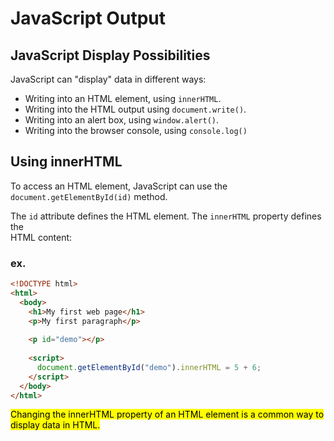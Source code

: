 
# JavaScript Output
## JavaScript Display Possibilities
<div>
  <p>JavaScript can "display" data in different ways:</p>
  <ul>
    <li>Writing into an HTML element, using <code>innerHTML</code>.</li>
    <li>Writing into the HTML output using <code>document.write()</code>.</li>
    <li>Writing into an alert box, using <code>window.alert()</code>.</li>
    <li>Writing into the browser console, using <code>console.log()</code></li>
  </ul>
</div>

## Using innerHTML
<div>
  <p>To access an HTML element, JavaScript can use the
    </br><code>document.getElementById(id)</code> method.</p>
  <p>The <code>id</code> attribute defines the HTML element. The <code>innerHTML</code> property defines the
    </br>HTML content:</p>
</div>

### ex.
``` html
<!DOCTYPE html>
<html>
  <body>
    <h1>My first web page</h1>
    <p>My first paragraph</p>
    
    <p id="demo"></p>
    
    <script>
      document.getElementById("demo").innerHTML = 5 + 6;
    </script>
  </body>
</html>
```

<div>
  <p><mark>Changing the innerHTML property of an HTML element is a common way to
    </br>display data in HTML.</mark></p>
</div>

